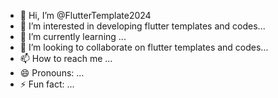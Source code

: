 - 👋 Hi, I’m @FlutterTemplate2024
- 👀 I’m interested in developing flutter templates and codes...
- 🌱 I’m currently learning ...
- 💞️ I’m looking to collaborate on flutter templates and codes...
- 📫 How to reach me ...
- 😄 Pronouns: ...
- ⚡ Fun fact: ...

<!---
FlutterTemplate2024/FlutterTemplate2024 is a ✨ special ✨ repository because its `README.md` (this file) appears on your GitHub profile.
You can click the Preview link to take a look at your changes.
--->
